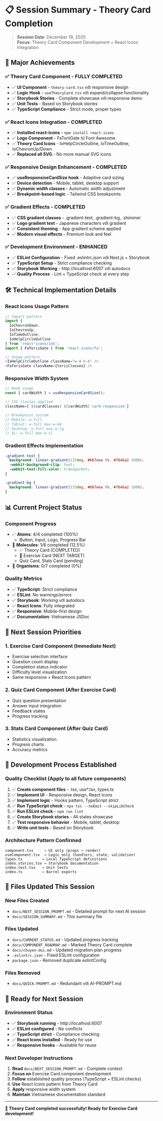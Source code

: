 # 📋 Session Summary - Theory Card Completion

> **Session Date**: December 19, 2025  
> **Focus**: Theory Card Component Development + React Icons Integration

## 🎉 **Major Achievements**

### ✅ **Theory Card Component - FULLY COMPLETED**
- ✅ **UI Component** - `theory-card.tsx` với responsive design
- ✅ **Logic Hook** - `useTheoryCard.tsx` với expand/collapse functionality
- ✅ **Storybook Stories** - Complete showcase với responsive demo
- ✅ **Unit Tests** - Based on Storybook stories
- ✅ **TypeScript Compliance** - Strict mode, proper types

### ✅ **React Icons Integration - COMPLETED**
- ✅ **Installed react-icons** - `npm install react-icons`
- ✅ **Logo Component** - FaToriiGate từ Font Awesome
- ✅ **Theory Card Icons** - IoHelpCircleOutline, IoTimeOutline, IoChevronUp/Down
- ✅ **Replaced all SVG** - No more manual SVG icons

### ✅ **Responsive Design Enhancement - COMPLETED**
- ✅ **useResponsiveCardSize hook** - Adaptive card sizing
- ✅ **Device detection** - Mobile, tablet, desktop support
- ✅ **Dynamic width classes** - Automatic width adjustment
- ✅ **Breakpoint-based logic** - Tailwind CSS breakpoints

### ✅ **Gradient Effects - COMPLETED**
- ✅ **CSS gradient classes** - .gradient-text, .gradient-bg, .shimmer
- ✅ **Logo gradient text** - Japanese characters với gradient
- ✅ **Consistent theming** - App gradient scheme applied
- ✅ **Modern visual effects** - Premium look and feel

### ✅ **Development Environment - ENHANCED**
- ✅ **ESLint Configuration** - Fixed .eslintrc.json với Next.js + Storybook
- ✅ **TypeScript Setup** - Strict compliance checking
- ✅ **Storybook Working** - http://localhost:6007 với autodocs
- ✅ **Quality Process** - Lint + TypeScript check at every step

## 🛠️ **Technical Implementation Details**

### **React Icons Usage Pattern**
```typescript
// Import pattern
import { 
  IoChevronDown, 
  IoChevronUp, 
  IoTimeOutline, 
  IoHelpCircleOutline
} from 'react-icons/io5';
import { FaToriiGate } from 'react-icons/fa';

// Usage pattern
<IoHelpCircleOutline className="w-4 h-4" />
<FaToriiGate className={toriiClasses} />
```

### **Responsive Width System**
```typescript
// Hook usage
const { cardWidth } = useResponsiveCardSize();

// CSS classes applied
className={`${cardClasses} ${cardWidth} card-responsive`}

// Breakpoint system
// Mobile: w-full
// Tablet: w-full max-w-md  
// Desktop: w-full max-w-lg
// XL: w-full max-w-xl
```

### **Gradient Effects Implementation**
```css
.gradient-text {
  background: linear-gradient(135deg, #667eea 0%, #764ba2 100%);
  -webkit-background-clip: text;
  -webkit-text-fill-color: transparent;
}

.gradient-bg {
  background: linear-gradient(135deg, #667eea 0%, #764ba2 100%);
}
```

## 📊 **Current Project Status**

### **Component Progress**
- ✅ **Atoms**: 4/4 completed (100%)
  - Button, Input, Logo, Progress Bar
- 🚧 **Molecules**: 1/8 completed (12.5%)
  - ✅ Theory Card (COMPLETED)
  - 🎯 Exercise Card (NEXT TARGET)
  - Quiz Card, Stats Card (pending)
- 🚧 **Organisms**: 0/7 completed (0%)

### **Quality Metrics**
- ✅ **TypeScript**: Strict compliance
- ✅ **ESLint**: No warnings/errors
- ✅ **Storybook**: Working với autodocs
- ✅ **React Icons**: Fully integrated
- ✅ **Responsive**: Mobile-first design
- ✅ **Documentation**: Vietnamese JSDoc

## 🎯 **Next Session Priorities**

### **1. Exercise Card Component** (Immediate Next)
- Exercise selection interface
- Question count display
- Completion status indicator
- Difficulty level visualization
- Same responsive + React Icons pattern

### **2. Quiz Card Component** (After Exercise Card)
- Quiz question presentation
- Answer input integration
- Feedback states
- Progress tracking

### **3. Stats Card Component** (After Quiz Card)
- Statistics visualization
- Progress charts
- Accuracy metrics

## 🔧 **Development Process Established**

### **Quality Checklist** (Apply to all future components)
1. ✅ **Create component files** - .tsx, use*.tsx, types.ts
2. ✅ **Implement UI** - Responsive design, React Icons
3. ✅ **Implement logic** - Hooks pattern, TypeScript strict
4. ✅ **Run TypeScript check** - `npx tsc --noEmit --skipLibCheck`
5. ✅ **Run ESLint check** - `npm run lint`
6. ✅ **Create Storybook stories** - All states showcase
7. ✅ **Test responsive behavior** - Mobile, tablet, desktop
8. ✅ **Write unit tests** - Based on Storybook

### **Architecture Pattern Confirmed**
```
component.tsx     → UI only (props → render)
useComponent.tsx  → Logic only (handlers, state, validation)
types.ts         → Local TypeScript definitions
index.stories.tsx → Storybook documentation
index.test.tsx   → Unit tests
index.ts         → Barrel exports
```

## 📁 **Files Updated This Session**

### **New Files Created**
- `docs/NEXT_SESSION_PROMPT.md` - Detailed prompt for next AI session
- `docs/SESSION_SUMMARY.md` - This summary file

### **Files Updated**
- `docs/CURRENT_STATUS.md` - Updated progress tracking
- `docs/COMPONENT_ROADMAP.md` - Marked Theory Card complete
- `docs/chuyen-doi.md` - Updated migration plan progress
- `.eslintrc.json` - Fixed ESLint configuration
- `package.json` - Removed duplicate eslintConfig

### **Files Removed**
- `docs/QUICK-PROMPT.md` - Redundant với AI-PROMPT.md

## 🚀 **Ready for Next Session**

### **Environment Status**
- ✅ **Storybook running** - http://localhost:6007
- ✅ **ESLint configured** - No conflicts
- ✅ **TypeScript strict** - Compliance checking
- ✅ **React Icons installed** - Ready for use
- ✅ **Responsive hooks** - Available for reuse

### **Next Developer Instructions**
1. **Read** `docs/NEXT_SESSION_PROMPT.md` - Complete context
2. **Focus on** Exercise Card component development
3. **Follow** established quality process (TypeScript + ESLint checks)
4. **Use** React Icons pattern from Theory Card
5. **Apply** responsive width system
6. **Maintain** Vietnamese documentation standard

---

**🎌 Theory Card completed successfully! Ready for Exercise Card development!**
